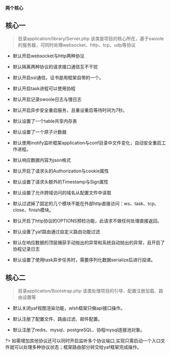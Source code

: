 #### 两个核心

## 核心一

> 目录application/library/Server.php 该类是项目的核心所在，基于swoole的服务器，可同时处理websocket、http、tcp、udp等协议

* 默认开启websocket与http两种协议

* 默认隔离两种协议的请求接口通信互不干扰

* 默认开启ssl通信，证书是用框架自带的一个。

* 默认开启task进程可以使用协程

* 默认开启记录swoole日志与慢日志

* 默认开启异步安全重启服务，且重设重启等待时间为7秒。

* 默认设置了一个table共享内存表

* 默认设置了一个原子计数器

* 默认使用inotify监听框架application与conf目录中文件变化，自动安全重启工作进程。

* 默认响应数据内容为json格式

* 默认开启了请求头的Authorization与cookie属性

* 默认设置了请求头额外的Timestamp与Sign属性

* 默认设置了允许跨域访问的域名从配置文件中读取

* 默认过滤掉了固定的几个模块不能在外部http直接访问：ws、task、tcp、close、finish模块。

* 默认开启了http协议的OPTIONS预检功能，此请求不做任何处理直接返回。

* 默认设置了yaf路由通过自定义路由功能过滤

* 默认在响应数据的顶层捕获手动抛出的异常和系统自动抛出的异常，且开启了协程记录日志

* 默认设置了使用task异步任务时，需要序列化数据serialize后进行投递。

## 核心二

> 目录application/Bootstrap.php 该类处理项目的引导、配置注册加载、路由设置等

* 默认关闭yaf视图渲染功能，wlsh框架只做api接口操作。

* 默认注册了配置文件、路由过滤、邮件配置。

* 默认注册了redis、mysql、postgreSQL、协程mysql连接池对象。

?> 如需增加其他协议还可以同时开启监听多个协议端口,实现只需启动一个入口文件就可以处理多种协议状态；框架路由部分转交给yaf框架完成操作。
